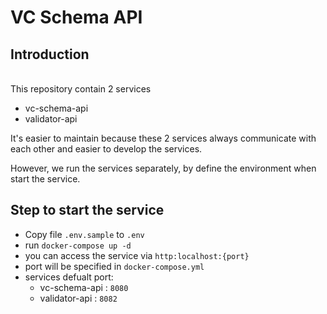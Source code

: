 # VC Schema API

## Introduction
\
This repository contain 2 services
- vc-schema-api
- validator-api

It's easier to maintain because these 2 services always communicate with each other and easier to develop the services.

However, we run the services separately, by define the environment when start the service.

## Step to start the service
- Copy file `.env.sample` to `.env`
- run `docker-compose up -d`
- you can access the service via `http:localhost:{port}`
- port will be specified in `docker-compose.yml`
- services defualt port:
    - vc-schema-api : `8080`
    - validator-api : `8082`
